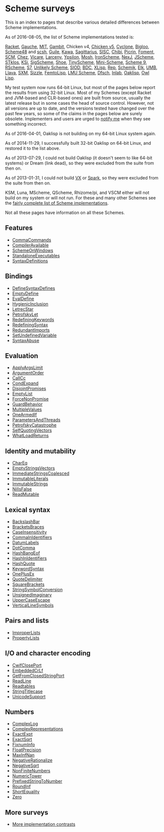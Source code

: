 # Scheme surveys

This is an index to pages that describe various detailed differences between Scheme implementations.

As of 2016-08-05, the list of Scheme implementations tested is:

[Racket](http://racket-lang.org/),
[Gauche](http://practical-scheme.net/gauche/),
[MIT](http://www.gnu.org/software/mit-scheme/),
[Gambit](http://dynamo.iro.umontreal.ca/wiki/index.php/Main_Page),
Chicken v4, [Chicken v5](http://wiki.call-cc.org/eggref/4/numbers),
[Cyclone](https://github.com/justinethier/cyclone),
[Bigloo](http://www-sop.inria.fr/members/Manuel.Serrano/bigloo/),
[Scheme48](http://s48.org/) and [scsh](http://www.scsh.net/),
[Guile](http://www.gnu.org/software/guile/),
[Kawa](http://www.gnu.org/software/kawa/),
[Sagittarius](https://code.google.com/p/sagittarius-scheme),
[SISC](http://sisc-scheme.org/),
[Chibi](https://code.google.com/p/chibi-scheme/),
[Picrin](https://github.com/picrin-scheme/picrin),
[Foment](https://code.google.com/p/foment/),
[SCM](http://people.csail.mit.edu/jaffer/SCM.html),
[Chez](http://scheme.com/), [Vicare](http://marcomaggi.github.io/vicare.html),
[Larceny](http://www.larcenists.org/),
[Ypsilon](https://code.google.com/p/ypsilon/),
[Mosh](https://code.google.com/p/mosh-scheme/),
[IronScheme](https://github.com/leppie/IronScheme),
[NexJ](http://nexj-scheme.org/),
[JScheme](http://jscheme.sourceforge.net/jscheme/main.html),
[STklos](http://www.stklos.net/),
[KSi](http://ksi.sourceforge.net/),
[SigScheme](https://code.google.com/p/sigscheme/),
[Shoe](http://www.nocrew.org/software-shoe.html),
[TinyScheme](http://tinyscheme.sourceforge.net/),
[Mini-Scheme](https://github.com/catseye/minischeme),
[Scheme 9](http://www.t3x.org/s9fes/),
[RScheme](http://www.rscheme.org/rs/index.html),
[S7](https://ccrma.stanford.edu/software/snd/snd/s7.html),
[Unlikely Scheme](https://marijnhaverbeke.nl/unlikely/),
[SIOD](http://people.delphiforums.com/gjc/siod.html),
[BDC](http://carlstrom.com/bdc-scheme/),
[XLisp](http://www.xlisp.org/),
[Rep](http://librep.sourceforge.net/),
[Schemik](http://schemik.sourceforge.net/),
[Elk](http://sam.zoy.org/elk/),
[UMB](http://www.cs.umb.edu/~wrc/scheme/),
[Llava](http://llava.org/),
[SXM](http://www.malgil.com/sxm/),
[Sizzle](http://www.grabmueller.de/martin/www/sizzle/sizzle.en.html),
[FemtoLisp](https://github.com/JeffBezanson/femtolisp),
[LMU Scheme](http://www.mathematik.uni-muenchen.de/~forster/sw/lmuscheme.html),
[Dfsch](http://hakl.net/software/dfsch.en.html),
[Inlab](http://www.inlab.de/scheme/),
[Oaklisp](http://www.bcl.hamilton.ie/~barak/oaklisp),
[Owl Lisp](https://code.google.com/p/owl-lisp/).

My test system now runs 64-bit Linux,
but most of the pages below report the results from using 32-bit Linux.
Most of my Schemes (except Racket and JVM-based and CLR-based ones)
are built from source, usually the latest release but in some cases
the head of source control.
However, not all versions are up to date,
and the versions tested have changed over the past few years,
so some of the claims in the pages below are surely obsolete.
Implementers and users are urged to [notify me](mailto:cowan@ccil.org)
when they see something incorrect.

As of 2016-04-01, Oaklisp is not building on my 64-bit Linux system again.

As of 2014-11-29, I successfully built 32-bit Oaklisp on 64-bit Linux,
and restored it to the list above.

As of 2013-07-29, I could not build Oaklisp (it doesn't seem to like 64-bit systems)
or Dream (link dead), so they were excluded from the suite from then on.

As of 2013-01-31, I could not build [VX](https://code.google.com/p/vx-scheme/)
or [Spark](https://github.com/vijaymathew/spark-scheme),
so they were excluded from the suite from then on.

KSM, Luna, MScheme, QScheme, Rhizome/pi, and VSCM
either will not build on my system or will not run.
For these and many other Schemes see the
[fairly complete list of Scheme implementations](http://community.schemewiki.org/?scheme-faq-standards).

Not all these pages have information on all these Schemes.

## Features

* [CommaCommands](CommaCommands.html)
* [CompilerAvailable](CompilerAvailable.html)
* [SchemeOnWindows](SchemeOnWindows.html)
* [StandaloneExecutables](StandaloneExecutables.html)
* [SyntaxDefinitions](SyntaxDefinitions.html)

## Bindings

* [DefineSyntaxDefines](DefineSyntaxDefines.html)
* [EmptyDefine](EmptyDefine.html)
* [EvalDefine](EvalDefine.html)
* [HygienicInclusion](HygienicInclusion.html)
* [LetrecStar](LetrecStar.html)
* [PetrofskyLet](PetrofskyLet.html)
* [RedefiningKeywords](RedefiningKeywords.html)
* [RedefiningSyntax](RedefiningSyntax.html)
* [RedundantImports](RedundantImports.html)
* [SetUndefinedVariable](SetUndefinedVariable.html)
* [SyntaxAbuse](SyntaxAbuse.html)

## Evaluation

* [ApplyArgsLimit](ApplyArgsLimit.html)
* [ArgumentOrder](ArgumentOrder.html)
* [CallCc](CallCc.html)
* [CondExpand](CondExpand.html)
* [DisjointPromises](DisjointPromises.html)
* [EmptyList](EmptyList.html)
* [ForceNonPromise](ForceNonPromise.html)
* [GuardBehavior](GuardBehavior.html)
* [MultipleValues](MultipleValues.html)
* [OneArmedIf](OneArmedIf.html)
* [ParametersAndThreads](ParametersAndThreads.html)
* [PetrofskyCatastrophe](PetrofskyCatastrophe.html)
* [SelfQuotingVectors](SelfQuotingVectors.html)
* [WhatLoadReturns](WhatLoadReturns.html)

## Identity and mutability

* [CharEq](CharEq.html)
* [EmptyStringsVectors](EmptyStringsVectors.html)
* [ImmediateStringsCoalesced](ImmediateStringsCoalesced.html)
* [ImmutableLiterals](ImmutableLiterals.html)
* [ImmutableStrings](ImmutableStrings.html)
* [NilIsFalse](NilIsFalse.html)
* [ReadMutable](ReadMutable.html)

## Lexical syntax

* [BackslashBar](BackslashBar.html)
* [BracketsBraces](BracketsBraces.html)
* [CaseInsensitivity](CaseInsensitivity.html)
* [CommaInIdentifiers](CommaInIdentifiers.html)
* [DatumLabels](DatumLabels.html)
* [DotComma](DotComma.html)
* [HashBangEof](HashBangEof.html)
* [HashInIdentifiers](HashInIdentifiers.html)
* [HashQuote](HashQuote.html)
* [KeywordSyntax](KeywordSyntax.html)
* [OnePlusEx](OnePlusEx.html)
* [QuoteDelimiter](QuoteDelimiter.html)
* [SquareBrackets](SquareBrackets.html)
* [StringSymbolConversion](StringSymbolConversion.html)
* [UnsignedImaginary](UnsignedImaginary.html)
* [UpperCaseEscape](UpperCaseEscape.html)
* [VerticalLineSymbols](VerticalLineSymbols.html)

## Pairs and lists

* [ImproperLists](ImproperLists.html)
* [PropertyLists](PropertyLists.html)

## I/O and character encoding

* [CwifClosePort](CwifClosePort.html)
* [EmbeddedCrLf](EmbeddedCrLf.html)
* [GetFromClosedStringPort](GetFromClosedStringPort.html)
* [ReadLine](ReadLine.html)
* [Readtables](Readtables.html)
* [StringTitlecase](StringTitlecase.html)
* [UnicodeSupport](UnicodeSupport.html)

## Numbers

* [ComplexLog](ComplexLog.html)
* [ComplexRepresentations](ComplexRepresentations.html)
* [ExactExpt](ExactExpt.html)
* [ExactSqrt](ExactSqrt.html)
* [FixnumInfo](FixnumInfo.html)
* [FloatPrecision](FloatPrecision.html)
* [MaxInfNan](MaxInfNan.html)
* [NegativeRationalize](NegativeRationalize.html)
* [NegativeSqrt](NegativeSqrt.html)
* [NonFiniteNumbers](NonFiniteNumbers.html)
* [NumericTower](NumericTower.html)
* [PrefixedStringToNumber](PrefixedStringToNumber.html)
* [RoundInf](RoundInf.html)
* [ShortEquality](ShortEquality.html)
* [Zero](Zero.html)

## More surveys

* [More implementation contrasts](http://web.archive.org/web/20181113064011/http://web.mit.edu/~axch/www/scheme/choices.html)
